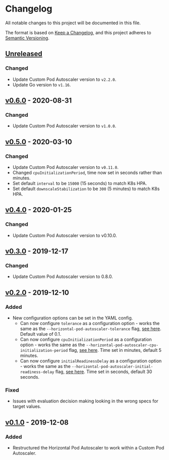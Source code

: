 # Changelog
All notable changes to this project will be documented in this file.

The format is based on [Keep a Changelog](https://keepachangelog.com/en/1.0.0/),
and this project adheres to [Semantic Versioning](https://semver.org/spec/v2.0.0.html).

## [Unreleased]
### Changed
- Update Custom Pod Autoscaler version to `v2.2.0`.
- Update Go version to `v1.16`.

## [v0.6.0] - 2020-08-31
### Changed
- Update Custom Pod Autoscaler version to `v1.0.0`.

## [v0.5.0] - 2020-03-10
### Changed
- Update Custom Pod Autoscaler version to `v0.11.0`.
- Changed `cpuInitializationPeriod`, time now set in seconds rather than minutes.
- Set default `interval` to be `15000` (15 seconds) to match K8s HPA.
- Set default `downscaleStabilization` to be `300` (5 minutes) to match K8s HPA.

## [v0.4.0] - 2020-01-25
### Changed
- Update Custom Pod Autoscaler version to v0.10.0.

## [v0.3.0] - 2019-12-17
### Changed
- Update Custom Pod Autoscaler version to 0.8.0.

## [v0.2.0] - 2019-12-10
### Added
- New configuration options can be set in the YAML config.
    - Can now configure `tolerance` as a configuration option - works the same as the `--horizontal-pod-autoscaler-tolerance` flag, [see here](https://kubernetes.io/docs/tasks/run-application/horizontal-pod-autoscale/). Default value of 0.1.
    - Can now configure `cpuInitializationPeriod` as a configuration option - works the same as the `--horizontal-pod-autoscaler-cpu-initialization-period` flag, [see here](https://kubernetes.io/docs/tasks/run-application/horizontal-pod-autoscale/). Time set in minutes, default 5 minutes.
    - Can now configure `initialReadinessDelay` as a configuration option - works the same as the `--horizontal-pod-autoscaler-initial-readiness-delay` flag, [see here](https://kubernetes.io/docs/tasks/run-application/horizontal-pod-autoscale/). Time set in seconds, default 30 seconds.
### Fixed
- Issues with evaluation decision making looking in the wrong specs for target values.

## [v0.1.0] - 2019-12-08
### Added
- Restructured the Horizontal Pod Autoscaler to work within a Custom Pod Autoscaler.

[Unreleased]: https://github.com/jthomperoo/horizontal-pod-autoscaler/compare/v0.6.0...HEAD
[v0.6.0]: https://github.com/jthomperoo/horizontal-pod-autoscaler/compare/v0.5.0...v0.6.0
[v0.5.0]: https://github.com/jthomperoo/horizontal-pod-autoscaler/compare/v0.4.0...v0.5.0
[v0.4.0]: https://github.com/jthomperoo/horizontal-pod-autoscaler/compare/v0.3.0...v0.4.0
[v0.3.0]: https://github.com/jthomperoo/horizontal-pod-autoscaler/compare/v0.2.0...v0.3.0
[v0.2.0]: https://github.com/jthomperoo/horizontal-pod-autoscaler/compare/v0.1.0...v0.2.0
[v0.1.0]: https://github.com/jthomperoo/horizontal-pod-autoscaler/releases/tag/v0.1.0
